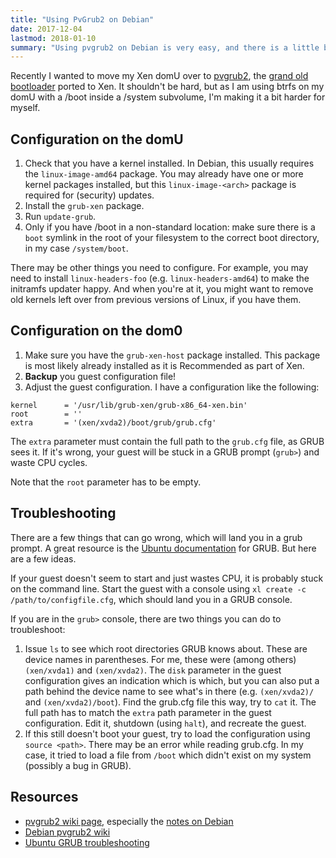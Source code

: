 ```yaml
---
title: "Using PvGrub2 on Debian"
date: 2017-12-04
lastmod: 2018-01-10
summary: "Using pvgrub2 on Debian is very easy, and there is a little bit of documentation on the 'net, but not enough to cover all needs. I had to do some workarounds to enable pvgrub2 with btrfs."
---
```

Recently I wanted to move my Xen domU over to [pvgrub2](https://wiki.xenproject.org/wiki/PvGrub2), the [grand old bootloader](https://en.wikipedia.org/wiki/GNU_GRUB) ported to Xen. It shouldn't be hard, but as I am using btrfs on my domU with a /boot inside a /system subvolume, I'm making it a bit harder for myself.

## Configuration on the domU

1. Check that you have a kernel installed. In Debian, this usually requires the `linux-image-amd64` package. You may already have one or more kernel packages installed, but this `linux-image-<arch>` package is required for (security) updates.
2. Install the `grub-xen` package.
3. Run `update-grub`.
4. Only if you have /boot in a non-standard location: make sure there is a `boot` symlink in the root of your filesystem to the correct boot directory, in my case `/system/boot`.

There may be other things you need to configure. For example, you may need to install `linux-headers-foo` (e.g. `linux-headers-amd64`) to make the initramfs updater happy. And when you're at it, you might want to remove old kernels left over from previous versions of Linux, if you have them.

## Configuration on the dom0

1. Make sure you have the `grub-xen-host` package installed. This package is most likely already installed as it is Recommended as part of Xen.
2. **Backup** you guest configuration file!
3. Adjust the guest configuration. I have a configuration like the following:

```
kernel      = '/usr/lib/grub-xen/grub-x86_64-xen.bin'
root        = ''
extra       = '(xen/xvda2)/boot/grub/grub.cfg'
```

The `extra` parameter must contain the full path to the `grub.cfg` file, as GRUB sees it. If it's wrong, your guest will be stuck in a GRUB prompt (`grub>`) and waste CPU cycles.

Note that the `root` parameter has to be empty.

## Troubleshooting

There are a few things that can go wrong, which will land you in a grub prompt. A great resource is the [Ubuntu documentation](https://help.ubuntu.com/community/Grub2/Troubleshooting) for GRUB. But here are a few ideas.

If your guest doesn't seem to start and just wastes CPU, it is probably stuck on the command line. Start the guest with a console using `xl create -c /path/to/configfile.cfg`, which should land you in a GRUB console.

If you are in the `grub>` console, there are two things you can do to troubleshoot:

1. Issue `ls` to see which root directories GRUB knows about. These are device names in parentheses. For me, these were (among others) `(xen/xvda1)` and `(xen/xvda2)`. The `disk` parameter in the guest configuration gives an indication which is which, but you can also put a path behind the device name to see what's in there (e.g. `(xen/xvda2)/` and `(xen/xvda2)/boot`). Find the grub.cfg file this way, try to `cat` it. The full path has to match the `extra` path parameter in the guest configuration. Edit it, shutdown (using `halt`), and recreate the guest.
2. If this still doesn't boot your guest, try to load the configuration using `source <path>`. There may be an error while reading grub.cfg. In my case, it tried to load a file from `/boot` which didn't exist on my system (possibly a bug in GRUB).

## Resources

  * [pvgrub2 wiki page](https://wiki.xenproject.org/wiki/PvGrub2), especially the [notes on Debian](https://wiki.xenproject.org/wiki/PvGrub2#Debian)
  * [Debian pvgrub2 wiki](https://wiki.debian.org/PvGrub)
  * [Ubuntu GRUB troubleshooting](https://help.ubuntu.com/community/Grub2/Troubleshooting)
